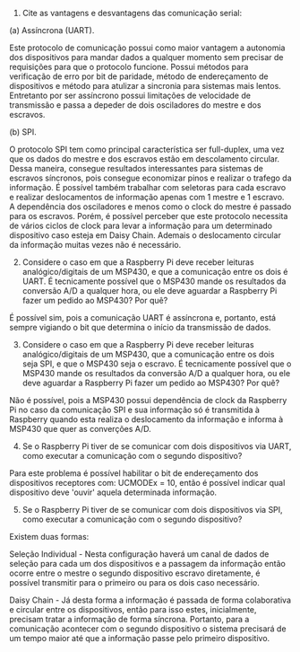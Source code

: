 1. Cite as vantagens e desvantagens das comunicação serial:

(a) Assíncrona (UART).

Este protocolo de comunicação possui como maior vantagem a autonomia dos dispositivos para mandar dados a qualquer momento sem precisar
de requisições para que o protocolo funcione. Possui métodos para verificação de erro por bit de paridade, método de endereçamento de dispositivos e método para atulizar a sincronia para sistemas mais lentos. Entretanto por ser assíncrono possui limitações de velocidade de transmissão e passa a depeder de dois osciladores do mestre e dos escravos.

(b) SPI.

O protocolo SPI tem como principal característica ser full-duplex, uma vez que os dados do mestre e dos escravos estão em descolamento circular. Dessa maneira, consegue resultados interessantes para sistemas de escravos síncronos, pois consegue economizar pinos e realizar o trafego da informação. É possível também trabalhar com seletoras para cada escravo e realizar deslocamentos de informação apenas com 1 mestre e 1 escravo. A dependência dos osciladores e menos como o clock do mestre é passado para os escravos. Porém, é possível perceber que este protocolo necessita de vários ciclos de clock para levar a informação para um determinado dispositivo caso esteja em Daisy Chain. Ademais o deslocamento circular da informação muitas vezes não é necessário.

2. Considere o caso em que a Raspberry Pi deve receber leituras analógico/digitais de um MSP430, e que a comunicação entre os dois é UART. É tecnicamente possível que o MSP430 mande os resultados da conversão A/D a qualquer hora, ou ele deve aguardar a Raspberry Pi fazer um pedido ao MSP430? Por quê?

É possível sim, pois a comunicação UART é assíncrona e, portanto, está sempre vigiando o bit que determina o início da transmissão de dados.

3. Considere o caso em que a Raspberry Pi deve receber leituras analógico/digitais de um MSP430, que a comunicação entre os dois seja SPI, e que o MSP430 seja o escravo. É tecnicamente possível que o MSP430 mande os resultados da conversão A/D a qualquer hora, ou ele deve aguardar a Raspberry Pi fazer um pedido ao MSP430? Por quê?

Não é possível, pois a MSP430 possui dependência de clock da Raspberry Pi no caso da comunicação SPI e sua informação só é transmitida à Raspberry quando esta realiza o deslocamento da informação e informa à MSP430 que quer as converções A/D. 

4. Se o Raspberry Pi tiver de se comunicar com dois dispositivos via UART, como executar a comunicação com o segundo dispositivo?

Para este problema é possível habilitar o bit de endereçamento dos dispositivos receptores com: UCMODEx = 10, então é possível indicar qual dispositivo deve 'ouvir' aquela determinada informação.

5. Se o Raspberry Pi tiver de se comunicar com dois dispositivos via SPI, como executar a comunicação com o segundo dispositivo?

Existem duas formas:

Seleção Individual - Nesta configuração haverá um canal de dados de seleção para cada um dos dispositivos e a passagem da informação então ocorre entre o mestre o segundo dispositivo escravo diretamente, é possível transmitir para o primeiro ou para os dois caso necessário.

Daisy Chain - Já desta forma a informação é passada de forma colaborativa e circular entre os dispositivos, então para isso estes, inicialmente, precisam tratar a informação de forma síncrona. Portanto, para a comunicação acontecer com o segundo dispositivo o sistema precisará de um tempo maior até que a informação passe pelo primeiro dispositivo.